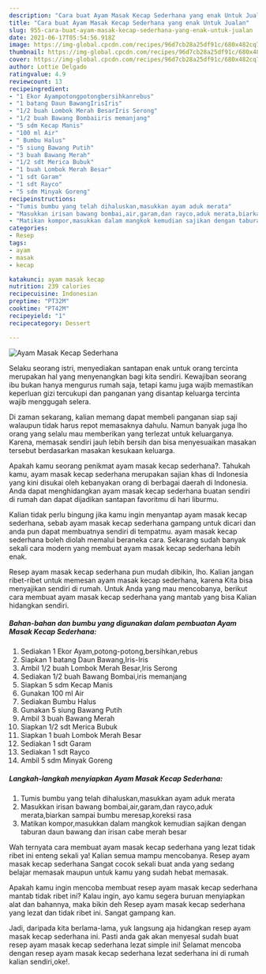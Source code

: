 ```yaml
---
description: "Cara buat Ayam Masak Kecap Sederhana yang enak Untuk Jualan"
title: "Cara buat Ayam Masak Kecap Sederhana yang enak Untuk Jualan"
slug: 955-cara-buat-ayam-masak-kecap-sederhana-yang-enak-untuk-jualan
date: 2021-06-17T05:54:56.918Z
image: https://img-global.cpcdn.com/recipes/96d7cb28a25df91c/680x482cq70/ayam-masak-kecap-sederhana-foto-resep-utama.jpg
thumbnail: https://img-global.cpcdn.com/recipes/96d7cb28a25df91c/680x482cq70/ayam-masak-kecap-sederhana-foto-resep-utama.jpg
cover: https://img-global.cpcdn.com/recipes/96d7cb28a25df91c/680x482cq70/ayam-masak-kecap-sederhana-foto-resep-utama.jpg
author: Lottie Delgado
ratingvalue: 4.9
reviewcount: 13
recipeingredient:
- "1 Ekor Ayampotongpotongbersihkanrebus"
- "1 batang Daun BawangIrisIris"
- "1/2 buah Lombok Merah BesarIris Serong"
- "1/2 buah Bawang Bombaiiris memanjang"
- "5 sdm Kecap Manis"
- "100 ml Air"
- " Bumbu Halus"
- "5 siung Bawang Putih"
- "3 buah Bawang Merah"
- "1/2 sdt Merica Bubuk"
- "1 buah Lombok Merah Besar"
- "1 sdt Garam"
- "1 sdt Rayco"
- "5 sdm Minyak Goreng"
recipeinstructions:
- "Tumis bumbu yang telah dihaluskan,masukkan ayam aduk merata"
- "Masukkan irisan bawang bombai,air,garam,dan rayco,aduk merata,biarkan sampai bumbu meresap,koreksi rasa"
- "Matikan kompor,masukkan dalam mangkok kemudian sajikan dengan taburan daun bawang dan irisan cabe merah besar"
categories:
- Resep
tags:
- ayam
- masak
- kecap

katakunci: ayam masak kecap 
nutrition: 239 calories
recipecuisine: Indonesian
preptime: "PT32M"
cooktime: "PT42M"
recipeyield: "1"
recipecategory: Dessert

---
```



![Ayam Masak Kecap Sederhana](https://img-global.cpcdn.com/recipes/96d7cb28a25df91c/680x482cq70/ayam-masak-kecap-sederhana-foto-resep-utama.jpg)

Selaku seorang istri, menyediakan santapan enak untuk orang tercinta merupakan hal yang menyenangkan bagi kita sendiri. Kewajiban seorang ibu bukan hanya mengurus rumah saja, tetapi kamu juga wajib memastikan keperluan gizi tercukupi dan panganan yang disantap keluarga tercinta wajib menggugah selera.

Di zaman  sekarang, kalian memang dapat membeli panganan siap saji walaupun tidak harus repot memasaknya dahulu. Namun banyak juga lho orang yang selalu mau memberikan yang terlezat untuk keluarganya. Karena, memasak sendiri jauh lebih bersih dan bisa menyesuaikan masakan tersebut berdasarkan masakan kesukaan keluarga. 



Apakah kamu seorang penikmat ayam masak kecap sederhana?. Tahukah kamu, ayam masak kecap sederhana merupakan sajian khas di Indonesia yang kini disukai oleh kebanyakan orang di berbagai daerah di Indonesia. Anda dapat menghidangkan ayam masak kecap sederhana buatan sendiri di rumah dan dapat dijadikan santapan favoritmu di hari liburmu.

Kalian tidak perlu bingung jika kamu ingin menyantap ayam masak kecap sederhana, sebab ayam masak kecap sederhana gampang untuk dicari dan anda pun dapat membuatnya sendiri di tempatmu. ayam masak kecap sederhana boleh diolah memalui beraneka cara. Sekarang sudah banyak sekali cara modern yang membuat ayam masak kecap sederhana lebih enak.

Resep ayam masak kecap sederhana pun mudah dibikin, lho. Kalian jangan ribet-ribet untuk memesan ayam masak kecap sederhana, karena Kita bisa menyajikan sendiri di rumah. Untuk Anda yang mau mencobanya, berikut cara membuat ayam masak kecap sederhana yang mantab yang bisa Kalian hidangkan sendiri.

<!--inarticleads1-->

##### Bahan-bahan dan bumbu yang digunakan dalam pembuatan Ayam Masak Kecap Sederhana:

1. Sediakan 1 Ekor Ayam,potong-potong,bersihkan,rebus
1. Siapkan 1 batang Daun Bawang,Iris-Iris
1. Ambil 1/2 buah Lombok Merah Besar,Iris Serong
1. Sediakan 1/2 buah Bawang Bombai,iris memanjang
1. Siapkan 5 sdm Kecap Manis
1. Gunakan 100 ml Air
1. Sediakan  Bumbu Halus
1. Gunakan 5 siung Bawang Putih
1. Ambil 3 buah Bawang Merah
1. Siapkan 1/2 sdt Merica Bubuk
1. Siapkan 1 buah Lombok Merah Besar
1. Sediakan 1 sdt Garam
1. Sediakan 1 sdt Rayco
1. Ambil 5 sdm Minyak Goreng




<!--inarticleads2-->

##### Langkah-langkah menyiapkan Ayam Masak Kecap Sederhana:

1. Tumis bumbu yang telah dihaluskan,masukkan ayam aduk merata
1. Masukkan irisan bawang bombai,air,garam,dan rayco,aduk merata,biarkan sampai bumbu meresap,koreksi rasa
1. Matikan kompor,masukkan dalam mangkok kemudian sajikan dengan taburan daun bawang dan irisan cabe merah besar




Wah ternyata cara membuat ayam masak kecap sederhana yang lezat tidak ribet ini enteng sekali ya! Kalian semua mampu mencobanya. Resep ayam masak kecap sederhana Sangat cocok sekali buat anda yang sedang belajar memasak maupun untuk kamu yang sudah hebat memasak.

Apakah kamu ingin mencoba membuat resep ayam masak kecap sederhana mantab tidak ribet ini? Kalau ingin, ayo kamu segera buruan menyiapkan alat dan bahannya, maka bikin deh Resep ayam masak kecap sederhana yang lezat dan tidak ribet ini. Sangat gampang kan. 

Jadi, daripada kita berlama-lama, yuk langsung aja hidangkan resep ayam masak kecap sederhana ini. Pasti anda gak akan menyesal sudah buat resep ayam masak kecap sederhana lezat simple ini! Selamat mencoba dengan resep ayam masak kecap sederhana lezat sederhana ini di rumah kalian sendiri,oke!.

